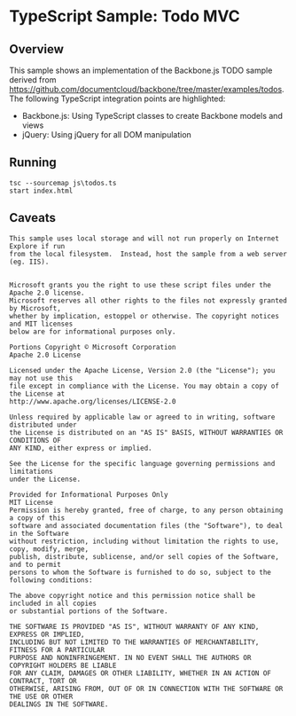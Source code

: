 # TypeScript Sample: Todo MVC

## Overview

This sample shows an implementation of the Backbone.js TODO sample derived from 
https://github.com/documentcloud/backbone/tree/master/examples/todos.  The following 
TypeScript integration points are highlighted:
- Backbone.js: Using TypeScript classes to create Backbone models and views
- jQuery: Using jQuery for all DOM manipulation


## Running
```
tsc --sourcemap js\todos.ts
start index.html
```

## Caveats

```
This sample uses local storage and will not run properly on Internet Explore if run 
from the local filesystem.  Instead, host the sample from a web server (eg. IIS).


Microsoft grants you the right to use these script files under the Apache 2.0 license. 
Microsoft reserves all other rights to the files not expressly granted by Microsoft, 
whether by implication, estoppel or otherwise. The copyright notices and MIT licenses 
below are for informational purposes only.

Portions Copyright © Microsoft Corporation
Apache 2.0 License

Licensed under the Apache License, Version 2.0 (the "License"); you may not use this 
file except in compliance with the License. You may obtain a copy of the License at
http://www.apache.org/licenses/LICENSE-2.0

Unless required by applicable law or agreed to in writing, software distributed under 
the License is distributed on an "AS IS" BASIS, WITHOUT WARRANTIES OR CONDITIONS OF 
ANY KIND, either express or implied.

See the License for the specific language governing permissions and limitations 
under the License.
```


```
Provided for Informational Purposes Only
MIT License
Permission is hereby granted, free of charge, to any person obtaining a copy of this 
software and associated documentation files (the "Software"), to deal in the Software 
without restriction, including without limitation the rights to use, copy, modify, merge, 
publish, distribute, sublicense, and/or sell copies of the Software, and to permit 
persons to whom the Software is furnished to do so, subject to the following conditions:

The above copyright notice and this permission notice shall be included in all copies 
or substantial portions of the Software.

THE SOFTWARE IS PROVIDED "AS IS", WITHOUT WARRANTY OF ANY KIND, EXPRESS OR IMPLIED, 
INCLUDING BUT NOT LIMITED TO THE WARRANTIES OF MERCHANTABILITY, FITNESS FOR A PARTICULAR 
PURPOSE AND NONINFRINGEMENT. IN NO EVENT SHALL THE AUTHORS OR COPYRIGHT HOLDERS BE LIABLE 
FOR ANY CLAIM, DAMAGES OR OTHER LIABILITY, WHETHER IN AN ACTION OF CONTRACT, TORT OR 
OTHERWISE, ARISING FROM, OUT OF OR IN CONNECTION WITH THE SOFTWARE OR THE USE OR OTHER 
DEALINGS IN THE SOFTWARE.
```
